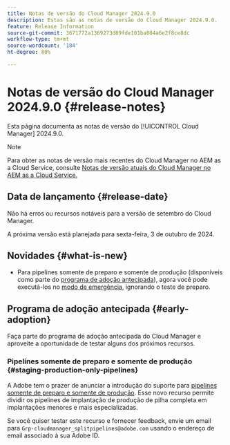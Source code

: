 ```yaml
---
title: Notas de versão do Cloud Manager 2024.9.0
description: Estas são as notas de versão do Cloud Manager 2024.9.0.
feature: Release Information
source-git-commit: 3671772a1369273d89fde101ba084a6e2f8ce8dc
workflow-type: tm+mt
source-wordcount: '184'
ht-degree: 80%

---
```


# Notas de versão do Cloud Manager 2024.9.0 {#release-notes}

Esta página documenta as notas de versão do [!UICONTROL Cloud Manager] 2024.9.0.

>[!NOTE]
>
>Para obter as notas de versão mais recentes do Cloud Manager no AEM as a Cloud Service, consulte [Notas de versão atuais do Cloud Manager no AEM as a Cloud Service.](https://experienceleague.adobe.com/pt-br/docs/experience-manager-cloud-service/content/release-notes/cloud-manager/current)

## Data de lançamento {#release-date}

Não há erros ou recursos notáveis para a versão de setembro do Cloud Manager.

A próxima versão está planejada para sexta-feira, 3 de outubro de 2024.


## Novidades {#what-is-new}

* Para pipelines somente de preparo e somente de produção (disponíveis como parte do [programa de adoção antecipada](#staging-production-only-pipelines)), agora você pode executá-los no [modo de emergência](/help/using/stage-prod-only.md#emergency-mode), ignorando o teste de preparo.

## Programa de adoção antecipada {#early-adoption}

Faça parte do programa de adoção antecipada do Cloud Manager e aproveite a oportunidade de testar alguns dos próximos recursos.


### Pipelines somente de preparo e somente de produção {#staging-production-only-pipelines}

A Adobe tem o prazer de anunciar a introdução do suporte para [pipelines somente de preparo e somente de produção](/help/using/stage-prod-only.md). Esse novo recurso permite dividir os pipelines de implantação de produção de pilha completa em implantações menores e mais especializadas.

Se você quiser testar este recurso e fornecer feedback, envie um email para `Grp-cloudmanager_splitpipelines@adobe.com` usando o endereço de email associado à sua Adobe ID.

<!-- ## Bug fixes

* text

## Known Issues {#known-issues}

{{content-copy-known-issues}} LEAVE IN??? -->